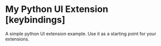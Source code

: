 # My Python UI Extension [keybindings]

A simple python UI extension example. Use it as a starting point for your extensions.

